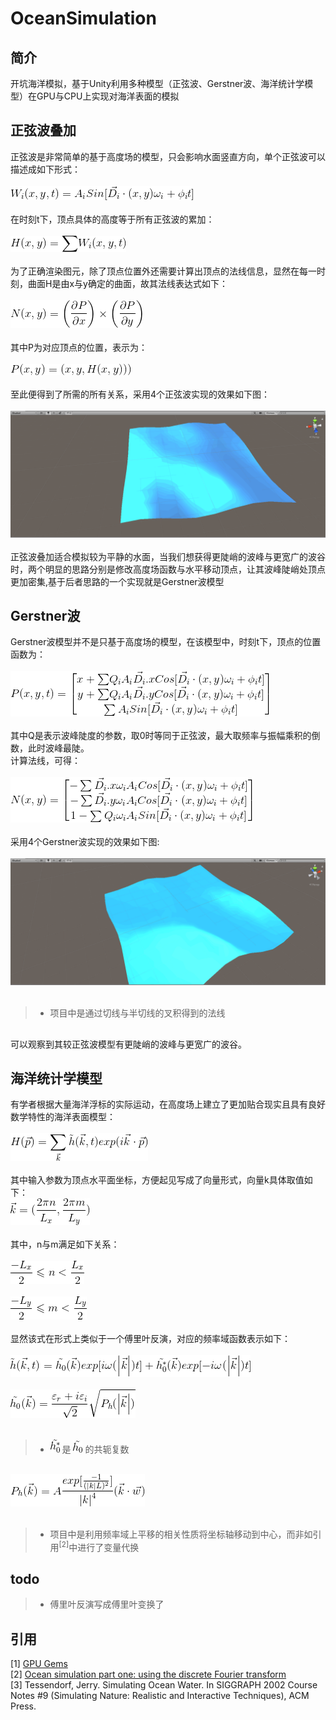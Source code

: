 # OceanSimulation
## 简介
开坑海洋模拟，基于Unity利用多种模型（正弦波、Gerstner波、海洋统计学模型）在GPU与CPU上实现对海洋表面的模拟
## 正弦波叠加  
正弦波是非常简单的基于高度场的模型，只会影响水面竖直方向，单个正弦波可以描述成如下形式：<br><br>
<img src="https://github.com/South-Walker/OceanSimulation/blob/master/Formula/SinesW.gif" alt="show" /><br><br>
在时刻t下，顶点具体的高度等于所有正弦波的累加：<br><br>
<img src="https://github.com/South-Walker/OceanSimulation/blob/master/Formula/SinesH.gif" alt="show" /><br><br>
为了正确渲染图元，除了顶点位置外还需要计算出顶点的法线信息，显然在每一时刻，曲面H是由x与y确定的曲面，故其法线表达式如下：<br><br>
<img src="https://github.com/South-Walker/OceanSimulation/blob/master/Formula/SinesN.gif" alt="show" /><br><br>
其中P为对应顶点的位置，表示为：<br><br>
<img src="https://github.com/South-Walker/OceanSimulation/blob/master/Formula/SinesP.gif" alt="show" /><br><br>
至此便得到了所需的所有关系，采用4个正弦波实现的效果如下图：<br><br>
<img src="https://github.com/South-Walker/OceanSimulation/blob/master/Gif/Sines.gif" alt="show" /><br><br>
正弦波叠加适合模拟较为平静的水面，当我们想获得更陡峭的波峰与更宽广的波谷时，两个明显的思路分别是修改高度场函数与水平移动顶点，让其波峰陡峭处顶点更加密集,基于后者思路的一个实现就是Gerstner波模型

## Gerstner波
Gerstner波模型并不是只基于高度场的模型，在该模型中，时刻t下，顶点的位置函数为：<br><br>
<img src="https://github.com/South-Walker/OceanSimulation/blob/master/Formula/GerstnerP.gif" alt="show" /><br><br>
其中Q是表示波峰陡度的参数，取0时等同于正弦波，最大取频率与振幅乘积的倒数，此时波峰最陡。<br>
计算法线，可得：<br><br>
<img src="https://github.com/South-Walker/OceanSimulation/blob/master/Formula/GerstnerN.gif" alt="show" /><br><br>
采用4个Gerstner波实现的效果如下图:<br><br>
<img src="https://github.com/South-Walker/OceanSimulation/blob/master/Gif/Gerstner.gif" alt="show" /><br><br>
>* 项目中是通过切线与半切线的叉积得到的法线<br>
##
可以观察到其较正弦波模型有更陡峭的波峰与更宽广的波谷。
## 海洋统计学模型
有学者根据大量海洋浮标的实际运动，在高度场上建立了更加贴合现实且具有良好数学特性的海洋表面模型：<br><br>
<img src="https://github.com/South-Walker/OceanSimulation/blob/master/Formula/DFTH.gif" alt="show" /><br><br>
其中输入参数为顶点水平面坐标，方便起见写成了向量形式，向量k具体取值如下：<br>
<img src="https://github.com/South-Walker/OceanSimulation/blob/master/Formula/DFTK.gif" alt="show" /><br><br>
其中，n与m满足如下关系：<br><br>
<img src="https://github.com/South-Walker/OceanSimulation/blob/master/Formula/DFTn.gif" alt="show" /><br><br>
<img src="https://github.com/South-Walker/OceanSimulation/blob/master/Formula/DFTm.gif" alt="show" /><br><br>
显然该式在形式上类似于一个傅里叶反演，对应的频率域函数表示如下：<br><br>
<img src="https://github.com/South-Walker/OceanSimulation/blob/master/Formula/DFTht.gif" alt="show" /><br><br>
<img src="https://github.com/South-Walker/OceanSimulation/blob/master/Formula/DFTht0.gif" alt="show" /><br><br>
>* <img src="https://github.com/South-Walker/OceanSimulation/blob/master/Formula/tildeh0x.gif" alt="show" /> 是 <img src="https://github.com/South-Walker/OceanSimulation/blob/master/Formula/tildeh0.gif" alt="show" /> 的共轭复数
##
<img src="https://github.com/South-Walker/OceanSimulation/blob/master/Formula/DFTPh.gif" alt="show" /><br><br>

>* 项目中是利用频率域上平移的相关性质将坐标轴移动到中心，而非如引用<sup>[2]</sup>中进行了变量代换<br>
## todo
>* 傅里叶反演写成傅里叶变换了

## 引用
[1] [GPU Gems](https://developer.nvidia.com/gpugems/GPUGems/gpugems_ch01.html) <br>
[2] [Ocean simulation part one: using the discrete Fourier transform](https://www.keithlantz.net/2011/10/ocean-simulation-part-one-using-the-discrete-fourier-transform/) <br>
[3] Tessendorf, Jerry. Simulating Ocean Water. In SIGGRAPH 2002 Course Notes #9 (Simulating Nature: Realistic and Interactive Techniques), ACM Press. 
